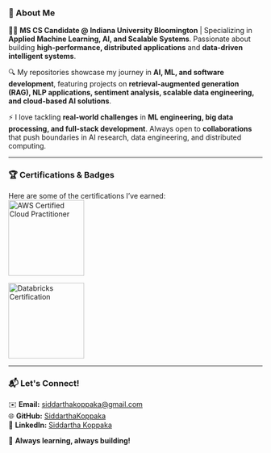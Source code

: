 ### **🚀 About Me**  

👨‍💻 **MS CS Candidate @ Indiana University Bloomington** | Specializing in **Applied Machine Learning, AI, and Scalable Systems**. Passionate about building **high-performance, distributed applications** and **data-driven intelligent systems**.  

🔍 My repositories showcase my journey in **AI, ML, and software development**, featuring projects on **retrieval-augmented generation (RAG), NLP applications, sentiment analysis, scalable data engineering, and cloud-based AI solutions**.  

⚡ I love tackling **real-world challenges** in **ML engineering, big data processing, and full-stack development**. Always open to **collaborations** that push boundaries in AI research, data engineering, and distributed computing.  

---

### **🏆 Certifications & Badges**  

Here are some of the certifications I’ve earned:  
<img src="https://github.com/user-attachments/assets/c43ec8ef-4a6d-4b08-ae35-81ee5e41b383" alt="AWS Certified Cloud Practitioner" width="150">

<img src="https://github.com/user-attachments/assets/3d876cbf-5329-4df6-908a-b978439887c4" alt="Databricks Certification" width="150">

---

### **📬 Let's Connect!**  

✉️ **Email:** siddarthakoppaka@gmail.com  
🌐 **GitHub:** [SiddarthaKoppaka](https://github.com/SiddarthaKoppaka)  
💼 **LinkedIn:** [Siddartha Koppaka](https://www.linkedin.com/in/siddartha-koppaka-551ab1204/)  

🚀 **Always learning, always building!**  
